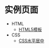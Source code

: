 # 实例页面

- HTML 
    + [HTML5模板](http://blade254353074.github.io/FED-Learn-Path/html-template.html)
- CSS
    + [CSS水平居中](http://blade254353074.github.io/FED-Learn-Path/css-horizontal-center.html)

